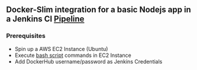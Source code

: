 ## Docker-Slim integration for a basic Nodejs app in a Jenkins CI [Pipeline](./Jenkinsfile)

### Prerequisites
- Spin up a AWS EC2 Instance (Ubuntu)
- Execute [bash script](./script.sh) commands in EC2 Instance
- Add DockerHub username/password as Jenkins Credentials